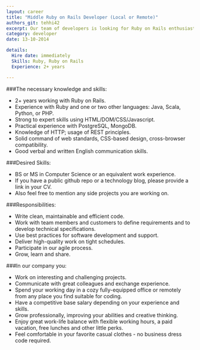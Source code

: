 ```yaml
---
layout: career
title: "Middle Ruby on Rails Developer (Local or Remote)"
authors_git: tehhi42
excerpt: Our team of developers is looking for Ruby on Rails enthusiast, who is willing to join us on site in Lviv or remotely.
category: developer
date: 13-10-2014

details:
  Hire date: immediately
  Skills: Ruby, Ruby on Rails
  Experience: 2+ years

---
```



###The necessary knowledge and skills:

- 2+ years working with Ruby on Rails.
- Experience with Ruby and one or two other languages: Java, Scala, Python, or PHP.
- Strong to expert skills using HTML/DOM/CSS/Javascript.
- Practical experience with PostgreSQL, MongoDB.
- Knowledge of HTTP; usage of REST principles. 
- Solid command of web standards, CSS-based design, cross-browser compatibility.
- Good verbal and written English communication skills.


###Desired Skills:

- BS or MS in Computer Science or an equivalent work experience.
- If you have a public github repo or a technology blog, please provide a link in your CV.
- Also feel free to mention any side projects you are working on.

###Responsibilities:

- Write clean, maintainable and efficient code.
- Work with team members and customers to define requirements and to develop  technical specifications.
- Use best practices for software development and support.
- Deliver high-quality work on tight schedules.
- Participate in our agile process.
- Grow, learn and share.

###In our company you:

- Work on interesting and challenging projects.
- Communicate with great colleagues and exchange experience.
- Spend your working day in a cozy fully-equipped office or remotely from any place you find suitable for coding.
- Have a competitive base salary depending on your experience and skills.
- Grow professionally, improving your abilities and creative thinking.
- Enjoy great work-life balance with flexible working hours, a paid vacation, free lunches and other little perks.
- Feel comfortable in your favorite casual clothes - no business dress code required.
